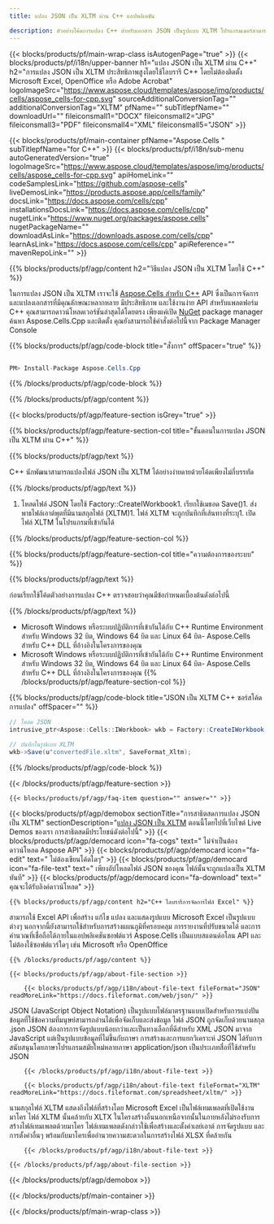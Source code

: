 ```yaml
---
title: แปลง JSON เป็น XLTM ผ่าน C++ แอปพลิเคชัน 

description: ตัวอย่างโค้ดการแปลง C++ สำหรับเอกสาร JSON เป็นรูปแบบ XLTM โปรแกรมเมอร์สามารถใช้ซอร์สโค้ดนี้สำหรับการแปลง JSON เป็น XLTM แบบแบตช์ภายในแอปพลิเคชัน C++ ใดๆ
---
```

{{< blocks/products/pf/main-wrap-class isAutogenPage="true" >}}
{{< blocks/products/pf/i18n/upper-banner h1="แปลง JSON เป็น XLTM ผ่าน C++" h2="การแปลง JSON เป็น XLTM ประสิทธิภาพสูงโดยใช้ไลบรารี C++ โดยไม่ต้องติดตั้ง Microsoft Excel, OpenOffice หรือ Adobe Acrobat" logoImageSrc="https://www.aspose.cloud/templates/aspose/img/products/cells/aspose_cells-for-cpp.svg" sourceAdditionalConversionTag="" additionalConversionTag="XLTM" pfName="" subTitlepfName="" downloadUrl="" fileiconsmall1="DOCX" fileiconsmall2="JPG" fileiconsmall3="PDF" fileiconsmall4="XML" fileiconsmall5="JSON" >}}

{{< blocks/products/pf/main-container pfName="Aspose.Cells " subTitlepfName="for C++" >}}
{{< blocks/products/pf/i18n/sub-menu autoGeneratedVersion="true" logoImageSrc="https://www.aspose.cloud/templates/aspose/img/products/cells/aspose_cells-for-cpp.svg" apiHomeLink="" codeSamplesLink="https://github.com/aspose-cells" liveDemosLink="https://products.aspose.app/cells/family" docsLink="https://docs.aspose.com/cells/cpp" installationsDocsLink="https://docs.aspose.com/cells/cpp" nugetLink="https://www.nuget.org/packages/aspose.cells" nugetPackageName="" downloadAsLink="https://downloads.aspose.com/cells/cpp" learnAsLink="https://docs.aspose.com/cells/cpp" apiReference="" mavenRepoLink="" >}}

{{% blocks/products/pf/agp/content h2="วิธีแปลง JSON เป็น XLTM โดยใช้ C++" %}}

 ในการแปลง JSON เป็น XLTM เราจะใช้
 [Aspose.Cells สำหรับ C++](https://products.aspose.com/cells/cpp) 
 API ซึ่งเป็นการจัดการและแปลงเอกสารที่มีคุณลักษณะหลากหลาย มีประสิทธิภาพ และใช้งานง่าย API สำหรับแพลตฟอร์ม C++ คุณสามารถดาวน์โหลดเวอร์ชันล่าสุดได้โดยตรง เพียงแค่เปิด
 [NuGet](https://www.nuget.org/packages/aspose.cells) 
 package manager ค้นหา
 Aspose.Cells.Cpp 
 และติดตั้ง คุณยังสามารถใช้คำสั่งต่อไปนี้จาก Package Manager Console

{{% blocks/products/pf/agp/code-block title="สั่งการ" offSpacer="true" %}}

```cs

PM> Install-Package Aspose.Cells.Cpp


```

{{% /blocks/products/pf/agp/code-block %}}

{{% /blocks/products/pf/agp/content %}}

{{< blocks/products/pf/agp/feature-section isGrey="true" >}}

{{% blocks/products/pf/agp/feature-section-col title="ขั้นตอนในการแปลง JSON เป็น XLTM ผ่าน C++" %}}

{{% blocks/products/pf/agp/text %}}

 C++ นักพัฒนาสามารถแปลงไฟล์ JSON เป็น XLTM ได้อย่างง่ายดายด้วยโค้ดเพียงไม่กี่บรรทัด

{{% /blocks/products/pf/agp/text %}}

1. โหลดไฟล์ JSON โดยใช้ Factory::CreateIWorkbook1. เรียกใช้เมธอด Save()1. ส่งพาธไฟล์เอาต์พุตที่มีนามสกุลไฟล์ (XLTM)1. ไฟล์ XLTM จะถูกบันทึกที่เส้นทางที่ระบุ1. เปิดไฟล์ XLTM ในโปรแกรมที่เข้ากันได้

{{% /blocks/products/pf/agp/feature-section-col %}}

{{% blocks/products/pf/agp/feature-section-col title="ความต้องการของระบบ" %}}

{{% blocks/products/pf/agp/text %}}

 ก่อนเรียกใช้โค้ดตัวอย่างการแปลง C++ ตรวจสอบว่าคุณมีข้อกำหนดเบื้องต้นดังต่อไปนี้

{{% /blocks/products/pf/agp/text %}}

- Microsoft Windows หรือระบบปฏิบัติการที่เข้ากันได้กับ C++ Runtime Environment สำหรับ Windows 32 บิต, Windows 64 บิต และ Linux 64 บิต- Aspose.Cells สำหรับ C++ DLL ที่อ้างอิงในโครงการของคุณ
- Microsoft Windows หรือระบบปฏิบัติการที่เข้ากันได้กับ C++ Runtime Environment สำหรับ Windows 32 บิต, Windows 64 บิต และ Linux 64 บิต- Aspose.Cells สำหรับ C++ DLL ที่อ้างอิงในโครงการของคุณ
{{% /blocks/products/pf/agp/feature-section-col %}}

{{% blocks/products/pf/agp/code-block title="JSON เป็น XLTM C++ ซอร์สโค้ดการแปลง" offSpacer="" %}}

```cs
// โหลด JSON
intrusive_ptr<Aspose::Cells::IWorkbook> wkb = Factory::CreateIWorkbook(u"sourceFile.json");

// บันทึกในรูปแบบ XLTM
wkb->Save(u"convertedFile.xltm", SaveFormat_Xltm);


```

{{% /blocks/products/pf/agp/code-block %}}

{{< /blocks/products/pf/agp/feature-section >}}

    {{< blocks/products/pf/agp/faq-item question="" answer="" >}}
 

<!-- aboutfile Starts -->

{{< blocks/products/pf/agp/demobox sectionTitle="การสาธิตสดการแปลง JSON เป็น XLTM" sectionDescription="[แปลง JSON เป็น XLTM](https://products.aspose.app/cells/conversion/json-to-xltm) ตอนนี้โดยไปที่เว็บไซต์ Live Demos ของเรา การสาธิตสดมีประโยชน์ดังต่อไปนี้" >}}
        {{< blocks/products/pf/agp/democard icon="fa-cogs" text=" ไม่จำเป็นต้องดาวน์โหลด Aspose API" >}}
        {{< blocks/products/pf/agp/democard icon="fa-edit" text=" ไม่ต้องเขียนโค้ดใดๆ" >}}
        {{< blocks/products/pf/agp/democard icon="fa-file-text" text=" เพียงอัปโหลดไฟล์ JSON ของคุณ ไฟล์นั้นจะถูกแปลงเป็น XLTM ทันที" >}}
        {{< blocks/products/pf/agp/democard icon="fa-download" text=" คุณจะได้รับลิงค์ดาวน์โหลด" >}}

    {{% blocks/products/pf/agp/content h2="C++ ไลบรารีการจัดการไฟล์ Excel" %}}

 สามารถใช้ Excel API เพื่อสร้าง แก้ไข แปลง และแสดงรูปแบบ Microsoft Excel เป็นรูปแบบต่างๆ นอกจากนี้ยังสามารถใช้สำหรับการสร้างแผนภูมิที่ครอบคลุม การรายงานที่ปรับขนาดได้ และการคำนวณที่เชื่อถือได้ภายในแอปพลิเคชันซอฟต์แวร์ Aspose.Cells เป็นแบบสแตนด์อโลน API และไม่ต้องใช้ซอฟต์แวร์ใดๆ เช่น Microsoft หรือ OpenOffice  



    {{% /blocks/products/pf/agp/content %}}

    {{< blocks/products/pf/agp/about-file-section >}}

        {{< blocks/products/pf/agp/i18n/about-file-text fileFormat="JSON" readMoreLink="https://docs.fileformat.com/web/json/" >}}

JSON (JavaScript Object Notation) เป็นรูปแบบไฟล์มาตรฐานแบบเปิดสำหรับการแบ่งปันข้อมูลที่ใช้ข้อความที่มนุษย์สามารถอ่านได้เพื่อจัดเก็บและส่งข้อมูล ไฟล์ JSON ถูกจัดเก็บด้วยนามสกุล .json JSON ต้องการการจัดรูปแบบน้อยกว่าและเป็นทางเลือกที่ดีสำหรับ XML JSON มาจาก JavaScript แต่เป็นรูปแบบข้อมูลที่ไม่ขึ้นกับภาษา การสร้างและการแยกวิเคราะห์ JSON ได้รับการสนับสนุนโดยภาษาโปรแกรมสมัยใหม่หลายภาษา application/json เป็นประเภทสื่อที่ใช้สำหรับ JSON

        {{< /blocks/products/pf/agp/i18n/about-file-text >}}

        {{< blocks/products/pf/agp/i18n/about-file-text fileFormat="XLTM" readMoreLink="https://docs.fileformat.com/spreadsheet/xltm/" >}}

นามสกุลไฟล์ XLTM แสดงถึงไฟล์ที่สร้างโดย Microsoft Excel เป็นไฟล์เทมเพลตที่เปิดใช้งานมาโคร ไฟล์ XLTM นั้นคล้ายกับ XLTX ในโครงสร้างอื่นนอกเหนือจากนั้นในภายหลังไม่รองรับการสร้างไฟล์เทมเพลตด้วยมาโคร ไฟล์เทมเพลตดังกล่าวใช้เพื่อสร้างและตั้งค่าเลย์เอาต์ การจัดรูปแบบ และการตั้งค่าอื่นๆ พร้อมกับมาโครเพื่ออำนวยความสะดวกในการสร้างไฟล์ XLSX ที่คล้ายกัน

        {{< /blocks/products/pf/agp/i18n/about-file-text >}}

    {{< /blocks/products/pf/agp/about-file-section >}}

{{< /blocks/products/pf/agp/demobox >}}

<!-- aboutfile Ends -->



{{< /blocks/products/pf/main-container >}}
    
{{< /blocks/products/pf/main-wrap-class >}}
